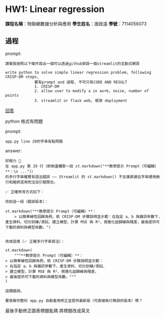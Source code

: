 # HW1: Linear regression


**課程名稱**：物聯網數據分析與應用
**學生姓名**：唐政遠
**學號**：7114056073    

## 過程

prompt:

```
請幫我按照以下條件寫出一個可以透過github架設一個streamlit的互動式網頁

write python to solve simple linear regression problem, following CRISP-DM steps,
             要有prompt and 過程, 不可只有CODE AND RESULT
             1. CRISP-DM
             2. allow user to modify a in ax+b, noise, number of points 
             3. streamlit or flask web, 框架 deployment
```

[回答](streamlit_線性回歸（crisp_dm）範例：可用_git_hub_一鍵部署.md)

python 格式有問題

prompt:

```
app.py line 29的字串有點問題
```

answer:
```
好眼力 👀
在 app.py 第 29 行（即側邊欄那一段 st.markdown("**教學提示 Prompt（可編輯）**：\n ...")）
的多行字串確實有語法錯誤 —— Streamlit 的 st.markdown() 不支援直接在字串裡用換行和縮排混用而沒加引號閉合。

✅ 正確修改方式如下：

找到這一段（錯誤版本）：

st.markdown("**教學提示 Prompt（可編輯）**：
    > 以簡單線性回歸為例，依 CRISP-DM 步驟說明並示範：在指定 a、b 與雜訊參數下，產生資料、切分訓練/測試、建立模型、計算 MSE 與 R²、視覺化迴歸線與殘差，最後提供可下載的資料與模型係數。")


改成這樣（✅ 正確多行字串寫法）：

st.markdown(
    """**教學提示 Prompt（可編輯）**：
> 以簡單線性回歸為例，依 CRISP-DM 步驟說明並示範：
> 在指定 a、b 與雜訊參數下，產生資料、切分訓練/測試、
> 建立模型、計算 MSE 與 R²、視覺化迴歸線與殘差，
> 最後提供可下載的資料與模型係數。"""
)

這類錯誤。

要我幫你整份 app.py 自動套用修正並提供最新版（可直接執行無誤的版本）嗎？
```

最後手動修正圖表標題亂碼
將標題改成英文



